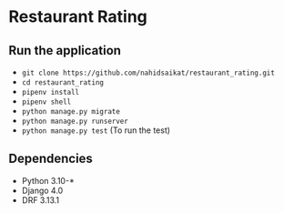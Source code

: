 # Restaurant Rating

## Run the application 
* `git clone https://github.com/nahidsaikat/restaurant_rating.git`
* `cd restaurant_rating`
* `pipenv install`
* `pipenv shell`
* `python manage.py migrate`
* `python manage.py runserver`
* `python manage.py test`    (To run the test)

## Dependencies
* Python 3.10-*
* Django 4.0
* DRF 3.13.1

